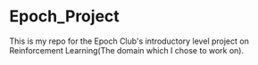 # Epoch_Project
This is my repo for the Epoch Club's introductory level project on Reinforcement Learning(The domain which I chose to work on).
